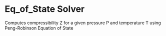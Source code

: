 # Eq_of_State Solver
Computes compressibility Z for a given pressure P and temperature T using Peng-Robinson Equation of State 

